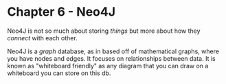 # Chapter 6 - Neo4J

Neo4J is not so much about storing _things_ but more about how they _connect_ with each other.

Neo4J is a _graph_ database, as in based off of mathematical graphs, where you have nodes and edges.
It focuses on relationships between data. It is known as "whiteboard friendly" as any diagram that you can draw
on a whiteboard you can store on this db.

